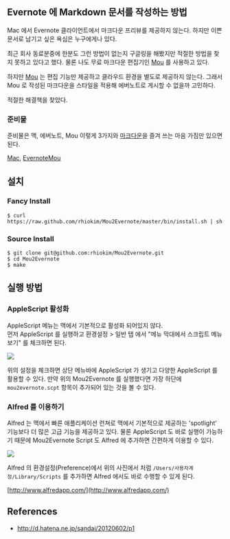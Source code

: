 ## Evernote 에 Markdown 문서를 작성하는 방법

Mac 에서 Evernote 클라이언트에서 마크다운 프리뷰를 제공하지 않는다.
하지만 이쁜 문서로 남기고 싶은 욕심은 누구에게나 있다.

최근 회사 동료분중에 한분도 그런 방법이 없는지 구글링을 해봤지만 적절한 방법을 찾지 못하고 있다고 했다.
물론 나도 무료 마크다운 편집기인 [Mou](http://mouapp.com/) 를 사용하고 있다.

하지만 [Mou](http://mouapp.com/) 는 편집 기능만 제공하고 클라우드 환경을 별도로 제공하지 않는다.  그래서 Mou 로 작성된 마크다운을 스타일을 적용해 에버노트로 게시할 수 없을까 고민하다.

적절한 해결책을 찾았다.

### 준비물
준비물은 맥, 에버노트, Mou 이렇게 3가지와 [마크다운](http://daringfireball.net/projects/markdown/)을 즐겨 쓰는 마음 가짐만 있으면 된다.

[Mac](http://www.apple.com/mac/), [Evernote](http://evernote.com/intl/ko/)[Mou](http://mouapp.com)


## 설치

### Fancy Install
```
$ curl https://raw.github.com/rhiokim/Mou2Evernote/master/bin/install.sh | sh
```

### Source Install
```
$ git clone git@github.com:rhiokim/Mou2Evernote.git
$ cd Mou2Evernote
$ make
```


## 실행 방법

### AppleScript 활성화
AppleScript 메뉴는 맥에서 기본적으로 활성화 되어있지 않다.  
먼저 AppleScript 를 실행하고 환경설정 > 일반 탭 에서 "메뉴 막대에서 스크립트 메뉴 보기" 를 체크하면 된다.

![](https://github.com/rhiokim/Mou2Evernote/raw/master/screenshots/applescript-preference.png) 

위의 설정을 체크하면 상단 메뉴바에 AppleScript 가 생기고 다양한 AppleScript 를 활용할 수 있다.  만약 위의 Mou2Evernote 를 실행했다면 가장 하단에 `mou2evernote.scpt` 항목이 추가되어 있는 것을 볼 수 있다.

### Alfred 를 이용하기
Alfred 는 맥에서 빠른 애플리케이션 런쳐로 맥에서 기본적으로 제공하는 'spotlight' 기능보다 더 많은 고급 기능을 제공하고 있다. 
물론 AppleScript 도 바로 실행이 가능하기 때문에 Mou2Evernote Script 도 Alfred 에 추가하면 간편하게 이용할 수 있다.

![](https://github.com/rhiokim/Mou2Evernote/raw/master/screenshots/alfred-preference.png)

Alfred 의 환경설정(Preference)에서 위의 사진에서 처럼 `/Users/사용자계정/Library/Scripts` 를 추가하면 Alfred 에서도 바로 수행할 수 있게 된다.

[http://www.alfredapp.com/](http://www.alfredapp.com/)

## References
* http://d.hatena.ne.jp/sandai/20120602/p1